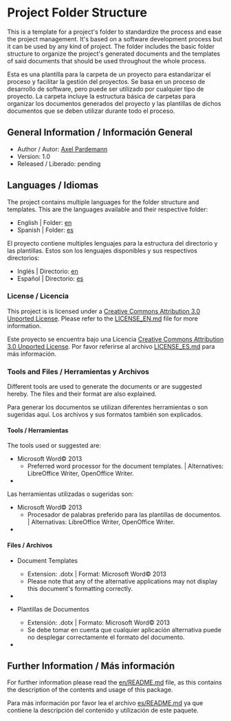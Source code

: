 # Project Folder Structure

This is a template for a project's folder to standardize the process and ease the project management. It's based on a software development process but it can be used by any kind of project. The folder includes the basic folder structure to organize the project's generated documents and the templates of said documents that should be used throughout the whole process.

Esta es una plantilla para la carpeta de un proyecto para estandarizar el proceso y facilitar la gestión del proyectos. Se basa en un proceso de desarrollo de software, pero puede ser utilizado por cualquier tipo de proyecto. La carpeta incluye la estructura básica de carpetas para organizar los documentos generados del proyecto y las plantillas de dichos documentos que se deben utilizar durante todo el proceso.

## General Information / Información General

* Author / Autor: [Axel Pardemann](http://axelitus.mx)
* Version: 1.0
* Released / Liberado: pending

## Languages / Idiomas

The project contains multiple languages for the folder structure and templates. This are the languages available and their respective folder:

* English | Folder: [en](en)
* Spanish | Folder: [es](es)

El proyecto contiene multiples lenguajes para la estructura del directorio y las plantillas. Estos son los lenguajes disponibles y sus respectivos directorios:

* Inglés | Directorio: [en](en)
* Español | Directorio: [es](es)

### License / Licencia

This project is is licensed under a [Creative Commons Attribution 3.0 Unported License](http://creativecommons.org/licenses/by/3.0/). Please refer to the [LICENSE_EN.md](LICENSE_EN.md) file for more information.

Este proyecto se encuentra bajo una Licencia [Creative Commons Attribution 3.0 Unported License](http://creativecommons.org/licenses/by/3.0/). Por favor referirse al archivo [LICENSE_ES.md](LICENSE_ES.md) para más información.

### Tools and Files / Herramientas y Archivos

Different tools are used to generate the documents or are suggested hereby. The files and their format are also explained.

Para generar los documentos se utilizan diferentes herramientas o son sugeridas aquí. Los archivos y sus formatos también son explicados.

#### Tools / Herramientas

The tools used or suggested are:

* Microsoft Word&copy; 2013
	* Preferred word processor for the document templates. | Alternatives: LibreOffice Writer, OpenOffice Writer.
* 

Las herramientas utilizadas o sugeridas son:

* Microsoft Word&copy; 2013
	* Procesador de palabras preferido para las plantillas de documentos. | Alternativas: LibreOffice Writer, OpenOffice Writer.
*

#### Files / Archivos

* Document Templates
	* Extension: .dotx | Format: Microsoft Word&copy; 2013
	* Please note that any of the alternative applications may not display this document's formatting correctly.
* 

* Plantillas de Documentos
	* Extensión: .dotx | Formato: Microsoft Word&copy; 2013
	* Se debe tomar en cuenta que cualquier aplicación alternativa puede no desplegar correctamente el formato del documento.
* 

## Further Information / Más información

For further information please read the [en/README.md](en/README.md) file, as this contains the description of the contents and usage of this package.

Para más información por favor lea el archivo [es/README.md](es/README.md) ya que contiene la descripción del contenido y utilización de este paquete.